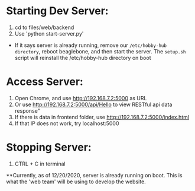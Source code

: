 <!-- This document tells users how to start and run the Flask Backend server -->
<!-- Author: Anthony Bartman -->
<!-- Date: 12/14/20 -->

# Starting Dev Server:
1. cd to files/web/backend
2. Use 'python start-server.py'
* If it says server is already running, remove our ```/etc/hobby-hub directory```, reboot beaglebone, and
then start the server. The ```setup.sh``` script will reinstall the /etc/hobby-hub directory on boot

# Access Server:
1. Open Chrome, and use http://192.168.7.2:5000 as URL
2. Or use http://192.168.7.2:5000/api/Hello to view RESTful api data response"
3. If there is data in frontend folder, use http://192.168.7.2:5000/index.html
4. If that IP does not work, try localhost:5000

# Stopping Server:
1. CTRL + C in terminal

**Currently, as of 12/20/2020, server is already running on boot. This is what the 'web team' will
be using to develop the website.
